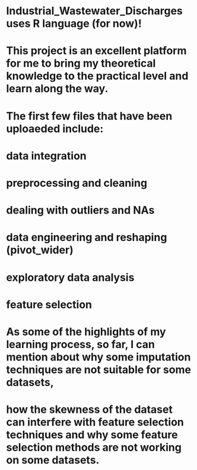 # Industrial_Wastewater_Discharges uses R language (for now)!
# This project is an excellent platform for me to bring my theoretical knowledge to the practical level and learn along the way.
# The first few files that have been uploaeded include:
# data integration
# preprocessing and cleaning
# dealing with outliers and NAs
# data engineering and reshaping (pivot_wider)
# exploratory data analysis
# feature selection
# As some of the highlights of my learning process, so far, I can mention about why some imputation techniques are not suitable for some datasets, 
# how the skewness of the dataset can interfere with feature selection techniques and why some feature selection methods are not working on some datasets.
# 
